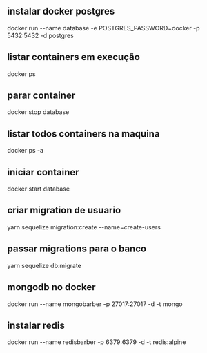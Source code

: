 ## instalar docker postgres

docker run --name database -e POSTGRES_PASSWORD=docker -p 5432:5432 -d postgres

## listar containers em execução

docker ps

## parar container

docker stop database

## listar todos containers na maquina

docker ps -a

## iniciar container

docker start database

## criar migration de usuario

yarn sequelize migration:create --name=create-users

## passar migrations para o banco

yarn sequelize db:migrate

## mongodb no docker

docker run --name mongobarber -p 27017:27017 -d -t mongo

## instalar redis

docker run --name redisbarber -p 6379:6379 -d -t redis:alpine

